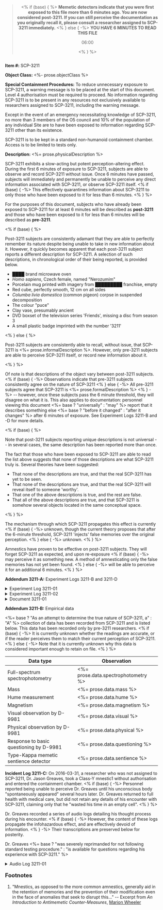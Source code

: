 <blockquote style="text-align: center;">

<% if (base) { %>
**Memetic detectors indicate that you were first exposed to this file more than
6 minutes ago. You are now considered post-3211. If you can still perceive the
documentation as you originally recall it, please consult a researcher assigned
to SCP-3211 immediately.**
<% } else { -%>
**YOU HAVE 6 MINUTES TO <span id="read">READ</span> THIS FILE**

<p id="timer">06:00</p>
<% } %>

</blockquote>

<img data-src="<%= fileUrl %><%= prose.imageUrl %>"
     data-caption="<%= prose.imageCaption %>">

**Item #:** SCP-3211

**Object Class:** <%- prose.objectClass %>

**Special Containment Procedures:** To reduce unnecessary exposure to SCP-3211,
a warning message is to be placed at the start of this document. Level 4
authorisation must be required to proceed. No information regarding SCP-3211 is
to be present in any resources not exclusively available to researchers
assigned to SCP-3211, including the warning message.

Except in the event of an emergency necessitating knowledge of SCP-3211, no
more than 3 members of the O5 council and 10% of the population of any
individual Site are to have been exposed to information regarding SCP-3211
other than its existence.

SCP-3211 is to be kept in a standard non-humanoid containment chamber. Access
is to be limited to tests only.

**Description:** <%= prose.physicalDescription %>

SCP-3211 exhibits a slow-acting but potent perception-altering effect. During
the first 6 minutes of exposure to SCP-3211, subjects are able to observe and
record SCP-3211 without issue. Once 6 minutes have passed, subjects will
immediately and permanently be unable to perceive any direct information
associated with SCP-3211, or observe SCP-3211 itself.
<% if (base) { -%>
This effectively quarantines information about SCP-3211 to only those who have
been exposed to it for less than 6 minutes.
<% } %>

For the purposes of this document, subjects who have already been exposed to
SCP-3211 for at least 6 minutes will be described as **post-3211** and those
who have been exposed to it for less than 6 minutes will be described as
**pre-3211**.

<% if (base) { %>

Post-3211 subjects are consistently adamant that they are able to perfectly
remember its nature despite being unable to take in new information about it.
However, it quickly becomes apparent that each post-3211 subject reports a
different description for SCP-3211. A selection of such descriptions, in
chronological order of their being reported, is provided below.

* ████ brand microwave oven
* _Homo sapiens_, Czech female, named "Nerozumím"
* Porcelain mug printed with imagery from █████████ franchise, empty
* Red cube, perfectly smooth, 12 cm on all sides
* _Columba livia domestica_ (common pigeon) corpse in suspended decomposition
* The colour "puce"
* Clay vase, presumably ancient
* DVD boxset of the television series 'Friends', missing a disc from season 3
* A small plastic badge imprinted with the number '3211'

<% } else { %>

Post-3211 subjects are consistently able to recall, without issue, that
SCP-3211 is <%= prose.informalDescription %>. However, only pre-3211
subjects are able to perceive SCP-3211 itself, or record new information
about it.

<% } %>

Of note is that descriptions of the object vary between post-3211 subjects.
<% if (base) { -%>
Observations indicate that pre-3211 subjects consistently agree on the nature
of SCP-3211
<% } else { -%>
All pre-3211 subjects agree that SCP-3211 is
<%= prose.formalDescription %>
<% } -%>
-- however, once these subjects pass the 6 minute threshold, they will disagree
on what it is. This also applies to documentation: personnel viewing this
document <%= base ? "universally" : "may" %> report that it describes
something else <%= base ? "before it changed" : "after it changes" %>
after 6 minutes of exposure. See Experiment Logs 3211-B and -D for more
details.

<% if (base) { %>

Note that post-3211 subjects reporting unique descriptions is not universal --
in several cases, the same description has been reported more than once.

The fact that those who have been exposed to SCP-3211 are able to read the list
above suggests that none of those descriptions are what SCP-3211 truly is.
Several theories have been suggested:

* That none of the descriptions are true, and that the real SCP-3211 has yet to
  be seen.
* That none of the descriptions are true, and that the real SCP-3211 will
  reveal itself to someone 'worthy'.
* That one of the above descriptions is true, and the rest are false.
* That all of the above descriptions are true, and that SCP-3211 is somehow
  several objects located in the same conceptual space.

<% } %>

The mechanism through which SCP-3211 propagates this effect is currently
<% if (base) { -%>
unknown, though the current theory proposes that after the 6-minute threshold,
SCP-3211 'injects' false memories over the original perception.
<% } else { -%>
unknown.
<% } %>

Amnestics have proven to be effective on post-3211 subjects. They will forget
SCP-3211 as expected, and upon re-exposure
<% if (base) { -%>
may perceive it as something new. A method of amnesticating only the false
memories has not yet been found.
<% } else { -%>
will be able to perceive it for an additional 6 minutes.
<% } %>

**Addendum 3211-A:** Experiment Logs 3211-B and 3211-D

<details><summary>Experiment Log 3211-01</summary>

<blockquote>

<p align="center"><b>EXPERIMENT LOG 3211-01</b></p>

-----

The purpose of this experiment was to establish a firsthand written description
of SCP-3211 and then compare this description with another observer.

D-68134 was given a pencil, clipboard and a single sheet of paper. He was
instructed to enter the containment cell and produce a written description of
its contents.

-----

**0:10 &middot;** D-68134 enters the containment chamber with his eyes closed.

**0:00 &middot;** D-68134 is instructed to open his eyes.

**0:08 &middot;** D-68134 begins writing a description of SCP-3211.

<% if (prose.examineAction) { %>
**1:55 &middot;** <%= prose.examineAction %>
<% } %>

**6:04 &middot;** D-68134 expresses surprise that he can no longer perceive
SCP-3211. He expresses anger at not being able to read what he has written.

**6:25 &middot;** D-68134 is instructed to leave the containment chamber.

-----

The description produced by D-68134 was retained as Document 3211-01.

</blockquote>

</details>

<details><summary>Experiment Log 3211-02</summary>

<blockquote>

<p align="center"><b>EXPERIMENT LOG 3211-02</b></p>

-----

The purpose of this experiment was to compare the written description from
Experiment 3211-01 with another observer.

D-8834 is provided with Document 3211-01 and instructed not to read it.

-----

**0:10 &middot;** D-8834 enters the containment chamber with her eyes closed.

**0:00 &middot;** D-8834 is instructed to open her eyes and compare the object
in the room to the description on Document 3211-01.

**1:18 &middot;** D-8834 confirms that the SCP-3211 matches the written
description.

<% if (prose.examineConfirmationAction) { %>
**1:59 &middot;** <%= prose.examineConfirmationAction %>
<% } %>

**5:45 &middot;** D-8834 is asked to close her eyes.

**6:15 &middot;** D-8834 is asked to compare the object to the written
description again, from memory.

**6:34 &middot;** D-8834 confirms that Document 3211-01 <%=
  base ?
  "describes a completely different object to" :
  "still describes"
%> SCP-3211.

**6:44 &middot;** D-8834 is asked to open her eyes. She reports that she is
neither able to perceive the object nor read Document 3211-01.

</blockquote>

</details>

<details><summary>Document 3211-01</summary>

The following is a transcription of Document 3211-01, the text produced by
D-68134 during Experiment 3211-01.

> <%= prose.writtenObservation %>

</details>

**Addendum 3211-B:** Empirical data

<%=
  base ?
  "As an attempt to determine the true nature of SCP-3211, a" :
  "A"
%> collection of data has been recorded from SCP-3211 and is listed below.
This data has been recorded only by pre-3211 researchers.
<% if (base) { -%>
It is currently unknown whether the readings are accurate, or if the reader
perceives them to match their current perception of SCP-3211.
<% } else { -%>
Note that it is currently unknown why this data is considered important enough
to retain on file.
<% } %>

Data type | Observation
--- | ---
Full-spectrum spectrophotometry | <%= prose.data.spectrophotometry %>
Mass | <%= prose.data.mass %>
Hume measurement | <%= prose.data.hume %>
Magnetism | <%= prose.data.magnetism %>
Visual observation by D-9981 | <%= prose.data.visual %>
Physical observation by D-9981 | <%= prose.data.physical %>
Response to basic questioning by D-9981 | <%= prose.data.questioning %>
Type-Kappa memetic sentience detector | <%= prose.data.sentience %>

**Incident Log 3211-C:** On 2016-03-31, a researcher who was not assigned to
SCP-3211, Dr. Jason Greaves, took a Class-Y mnestic<note>1</note>
without authorisation and entered the containment chamber.
<% if (base) { -%>
Personnel reported being unable to perceive Dr. Greaves until his unconscious
body "spontaneously appeared" several hours later. Dr. Greaves returned to full
health with medical care, but did not retain any details of his encounter with
SCP-3211, claiming only that he "wasted his time in an empty cell".
<% } %>

Dr. Greaves recorded a series of audio logs detailing his thought process
during his encounter.
<% if (base) { -%>
However, the content of these logs propagate the infohazardous effect, and are
effectively devoid of information.
<% } -%>
Their transcriptions are preserved below for posterity.

Dr. Greaves <%=
  base ?
  "was severely reprimanded for not following standard testing procedure." :
  "is available for questions regarding his experience with SCP-3211."
%>

<details><summary>Audio Log 3211-01</summary>

<blockquote>

Dr. Jason Greaves, SCP-3211, experiment log... one?

If you're hearing this and if, like me, you're souped-up on some heavy-ass
mnestics, then you and me both know for sure that SCP-3211 <%=
  base ?  "does not exist" : `is ${prose.informalDescription}`
%>. Why <%=
  prose.objectPronoun ?  prose.objectPronoun : "it"
%>'s trying so hard to hide that from us, we'll never know.  But, if you're not
high as hell on Class Y, then in less than 6 minutes you'll only remember me
just rambling on about some random thing sat in a containment chamber.

And of course, when that happens, all these logs will say is that there's
nothing in the containment chamber at all.

What I'm trying to do is work out exactly what SCP-3211 is, how it
works, and why <%=
  prose.objectPronoun ?  prose.objectPronoun : "it"
%>'s trying so hard to hide. What does <%=
  prose.objectPronoun ?  prose.objectPronoun : "it"
%> want?

No matter what I tried and who I spoke to, I couldn't get this test authorised.
But it needs to be done. So I've taken a small dose of Class Y mnestics and I'm
doing this myself. I only have a couple of hours before the Class Y stops
helping me remember things and starts making me forget things, so I'd better
get started.
</blockquote>

<blockquote>

I've noticed something of a pattern emerging.

Most people who walk into 3211's cell will perceive
<% if (base) { -%>
the cell to be completely empty. Like, I can clearly see that there
is nothing here.
<% } else { -%>
<%=
  prose.possessivePronoun ?  prose.possessivePronoun : "it"
%> as something totally new. Like, I see <%=
  prose.possessivePronoun ?  prose.possessivePronoun : "it"
%> as <%= prose.informalDescription %>, and there's no one else on the
list who's perceived <%=
  prose.possessivePronoun ?  prose.possessivePronoun : "it"
%> as that.
<% } %>

<% if (base) { %>
There is nothing in the containment cell. SCP-3211 does not exist.
<% } else { -%>
But, <%= prose.funFact %>. It's not _just_
<%= prose.informalDescription %>. It has anomalous properties other
than the fact that people can't see <%=
  prose.possessivePronoun ?  prose.possessivePronoun : "it"
%> for more than 6 minutes and then their memories after that are wrong.
<% } %>

It seems to me like Foundation personnel -- researchers and the like -- will
perceive <%=
  base ?
  "the containment cell to be completely empty." :
  "it as something anomalous."
%> People who are already familiar with <%=
  base ? "nothing" : "the anomalous"
%>, who are _expecting_
<% if (base) { -%>
nothing, will see nothing in the containment chamber, because it is empty.
<% } else { -%>
<%=
  prose.possessivePronoun ?  prose.possessivePronoun : "it"
%> to be anomalous, will remember <%=
  prose.possessivePronoun ?  prose.possessivePronoun : "it"
%> being something anomalous.
<% } %>

But a D-Class, for example, who is not familiar with the anomalous, will
remember <%=
  base ?
  "the containment cell being empty, just the same." :
  "it being something mundane. Like a clay vase."
%>

<% if (base) { %>
It looks like SCP-3211 does not exist at all. But I still don't understand why,
if SCP-3211 does not exist, I insist on trying to prove that it does. SCP-3211
does not exist.
<% } else { -%>
It looks like <%=
  prose.objectPronoun ?  prose.objectPronoun : "it"
%> adapts to match the viewer's expectation. But I still don't understand why
<%= prose.informalDescription %> is going to such lengths to
protect itself in the first place.
<% } %>

My head feels... foggy. I don't know if it's the SCP or the mnestics starting
to wear off. I actually don't know how long Class Y lasts.
</blockquote>

<blockquote>

I think I've narrowed it down to three... stages. That seems to be the right
word.

So, the first stage is what you see when you walk into the cell for the first
time; what SCP-3211 really is. It's <%=
  base ? "nothing" : prose.informalDescription
%>. Obviously, as soon as my mnestics wear off, I'll forget that. And so will
you. I assume you've taken mnestics.

The second stage is whatever memory SCP-3211 injects over itself when you've
seen <%=
  prose.possessivePronoun ?  prose.possessivePronoun : "it"
%> for more than 6 minutes. Last time I saw <%=
  prose.possessivePronoun ?  prose.possessivePronoun : "it"
%>, I remembered seeing... my son, who would be six. That was the second stage
for me.

The third stage is that you can't perceive <%=
  prose.possessivePronoun ?  prose.possessivePronoun : "it"
%> at all. Its disguise is complete and <%=
  prose.objectPronoun ?  prose.objectPronoun : "it"
%>'s hidden from you.

I think I know why <%=
  prose.objectPronoun ?  prose.objectPronoun : "it"
%> wants to hide. I just... need to put the words into a sentence.

It's getting hard to think. My thoughts feel like walking through
ketchup.
</blockquote>

<blockquote>

Oh God, my head is killing me.

I'm certain it's the mnestics. Class Z literally kills you when you take it,
because the effect is permanent. Class Y won't kill you... I hope? I, uh...
might have majorly fucked up by doing this.

It's really weird seeing all the things you can't usually remember.  There's
bugs everywhere, covering every surface.
<% if (base) { -%>
The containment cell is empty. There are no bugs.
<% } else { -%>
They're crawling all over <%=
  prose.possessivePronoun ?  prose.possessivePronoun : "it"
%>, too.
<% } %>

I need to sleep. I just want to sleep.
</blockquote>

<% if (prose.alternateEnding) { %>
<blockquote><%= prose.alternateEnding %></blockquote>
<% } else { %>
<blockquote>

The floor is so much more comfortable than standing.

It's getting hard to breathe. I don't know if that's my lungs closing up, or if
it's just the... if it's just me forgetting _how_. At least I haven't forgotten
what <%=
  prose.objectPronoun ?  prose.objectPronoun : "it"
%> was the first time I saw <%=
  prose.possessivePronoun ?  prose.possessivePronoun : "it"
%>.

But I know for sure why <%=
  prose.objectPronoun ?  prose.objectPronoun : "SCP-3211"
%> wants to disguise so avidly. It's right there, just in front of you. I'm
surprised no one has seen it yet.

It's just... it's just that <%=
  prose.objectPronoun ?  prose.objectPronoun : "it"
%>'s not really... <%=
  base ?
  "it's not really there. It does not exist." :
  "really itself, right?"
%>
</blockquote>

<blockquote>

I don't know how to take mnestics, dammit. I only make them. I know how
they're... how they're...

I need to sleep.

<%=
  base ?
  "I am alone in this room. The containment cell is empty." :
  "It's just sat there. Watching me."
%> Just... just make me forget already.

<%=
  base ?
  "I know that it does not exist" :
  "I know your secrets, dammit"
%>... why don't... why can't... why did you have to show him to me?

Why did you have to take him away again?

I don't think I'm going to survive.

Why hasn't anyone come to get me?

</blockquote>
<% } %>

<% if (prose.conclusion) { %>
<%= prose.conclusion %>
<% } else { -%>
It is assumed that Dr. Greaves fell unconscious at this point. The remainder of
the logs are mostly silent<%=
  prose.madeASound ?  `, excluding ${prose.madeASound},` : ""
%> up to the point where a member of security staff noticed Dr. Greaves on
closed-circuit monitoring several minutes later and called for help.
<% } %>

</details>

<footer data-template="Footnote {N}.">

<p style="font-size: 130%"><b>Footnotes</b></p>

1. "Mnestics, as opposed to the more common amnestics, generally aid in the
   retention of memories and the prevention of their modification even in the
   face of anomalies that seek to disrupt this..."
   -- Excerpt from _An Introduction to Antimemetic Counter-Measures_,
   [Marion Wheeler](we-need-to-talk-about-fifty-five)

</footer>
